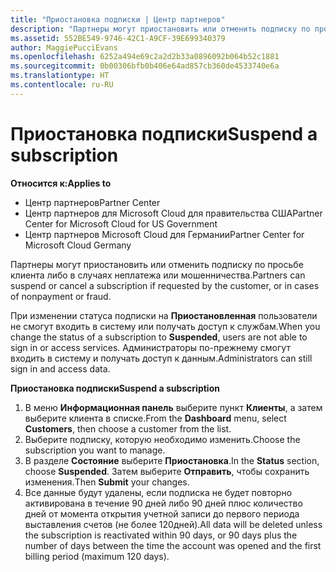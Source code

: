 ```yaml
---
title: "Приостановка подписки | Центр партнеров"
description: "Партнеры могут приостановить или отменить подписку по просьбе клиента либо в случаях неплатежа или мошенничества."
ms.assetid: 552BE549-9746-42C1-A9CF-39E699340379
author: MaggiePucciEvans
ms.openlocfilehash: 6252a494e69c2a2d2b33a0896092b064b52c1881
ms.sourcegitcommit: 0b00306bfb0b406e64ad857cb360de4533740e6a
ms.translationtype: HT
ms.contentlocale: ru-RU
---
```

# <a name="suspend-a-subscription"></a><span data-ttu-id="54901-103">Приостановка подписки</span><span class="sxs-lookup"><span data-stu-id="54901-103">Suspend a subscription</span></span>

**<span data-ttu-id="54901-104">Относится к:</span><span class="sxs-lookup"><span data-stu-id="54901-104">Applies to</span></span>**

-  <span data-ttu-id="54901-105">Центр партнеров</span><span class="sxs-lookup"><span data-stu-id="54901-105">Partner Center</span></span>
-  <span data-ttu-id="54901-106">Центр партнеров для Microsoft Cloud для правительства США</span><span class="sxs-lookup"><span data-stu-id="54901-106">Partner Center for Microsoft Cloud for US Government</span></span>
-  <span data-ttu-id="54901-107">Центр партнеров Microsoft Cloud для Германии</span><span class="sxs-lookup"><span data-stu-id="54901-107">Partner Center for Microsoft Cloud Germany</span></span>

<span data-ttu-id="54901-108">Партнеры могут приостановить или отменить подписку по просьбе клиента либо в случаях неплатежа или мошенничества.</span><span class="sxs-lookup"><span data-stu-id="54901-108">Partners can suspend or cancel a subscription if requested by the customer, or in cases of nonpayment or fraud.</span></span>

<span data-ttu-id="54901-109">При изменении статуса подписки на **Приостановленная** пользователи не смогут входить в систему или получать доступ к службам.</span><span class="sxs-lookup"><span data-stu-id="54901-109">When you change the status of a subscription to **Suspended**, users are not able to sign in or access services.</span></span> <span data-ttu-id="54901-110">Администраторы по-прежнему смогут входить в систему и получать доступ к данным.</span><span class="sxs-lookup"><span data-stu-id="54901-110">Administrators can still sign in and access data.</span></span>

**<span data-ttu-id="54901-111">Приостановка подписки</span><span class="sxs-lookup"><span data-stu-id="54901-111">Suspend a subscription</span></span>**

1.  <span data-ttu-id="54901-112">В меню **Информационная панель** выберите пункт **Клиенты**, а затем выберите клиента в списке.</span><span class="sxs-lookup"><span data-stu-id="54901-112">From the **Dashboard** menu, select **Customers**, then choose a customer from the list.</span></span>
2.  <span data-ttu-id="54901-113">Выберите подписку, которую необходимо изменить.</span><span class="sxs-lookup"><span data-stu-id="54901-113">Choose the subscription you want to manage.</span></span>
3.  <span data-ttu-id="54901-114">В разделе **Состояние** выберите **Приостановка**.</span><span class="sxs-lookup"><span data-stu-id="54901-114">In the **Status** section, choose **Suspended**.</span></span> <span data-ttu-id="54901-115">Затем выберите **Отправить**, чтобы сохранить изменения.</span><span class="sxs-lookup"><span data-stu-id="54901-115">Then **Submit** your changes.</span></span>
4.  <span data-ttu-id="54901-116">Все данные будут удалены, если подписка не будет повторно активирована в течение 90 дней либо 90 дней плюс количество дней от момента открытия учетной записи до первого периода выставления счетов (не более 120дней).</span><span class="sxs-lookup"><span data-stu-id="54901-116">All data will be deleted unless the subscription is reactivated within 90 days, or 90 days plus the number of days between the time the account was opened and the first billing period (maximum 120 days).</span></span>
